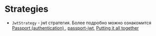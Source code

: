 # Strategies

- `JwtStrategy` - jwt стратегия. Более подробно можно ознакомится [Passport (authentication)
  ](https://docs.nestjs.com/recipes/passport), [passport-jwt](https://github.com/mikenicholson/passport-jwt), [Putting it all together](https://docs.nestjs.com/guards#putting-it-all-together)